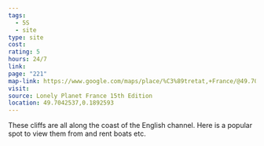 ```yaml
---
tags:
  - 5S
  - site
type: site
cost: 
rating: 5
hours: 24/7
link: 
page: "221"
map-link: https://www.google.com/maps/place/%C3%89tretat,+France/@49.7032555,0.181549,15z/data=!4m6!3m5!1s0x47e017c3893f4e43:0x40c14484fb684d0!8m2!3d49.7070069!4d0.2055978!16zL20vMDQ4anpt?entry=ttu&g_ep=EgoyMDI0MTAxNi4wIKXMDSoASAFQAw%3D%3D
visit: 
source: Lonely Planet France 15th Edition
location: 49.7042537,0.1892593
---
```

These cliffs are all along the coast of the English channel. Here is a popular spot to view them from and rent boats etc.